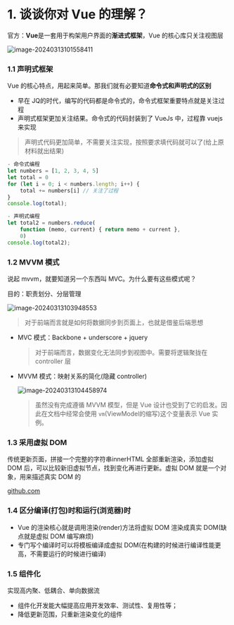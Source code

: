 # 1. 谈谈你对 Vue 的理解？

官方：**Vue**是一套用于构架用户界面的**渐进式框架**，Vue 的核心库只关注视图层

![image-20240313101558411](https://gitee.com/xuchp/typora-pics/raw/master/images/image-20240313101558411.png)

### 1.1 声明式框架

Vue 的核心特点，用起来简单。那我们就有必要知道**命令式和声明式的区别**

- 早在 JQ的时代，编写的代码都是命令式的，命令式框架重要特点就是关注过程
- 声明式框架更加关注结果。命令式的代码封装到了 VueJs 中，过程靠 vuejs 来实现

> 声明式代码更加简单，不需要关注实现，按照要求填代码就可以了(给上原材料就出结果)

```javascript
- 命令式编程
let numbers = [1, 2, 3, 4, 5]
let total = 0
for (let i = 0; i < numbers.length; i++) {
    total += numbers[i] // 关注了过程
}
console.log(total);

- 声明式编程
let total2 = numbers.reduce(
    function (memo, current) { return memo + current },
    0)
console.log(total2);
```

### 1.2 MVVM 模式

说起 mvvm，就要知道另一个东西叫 MVC。为什么要有这些模式呢？

目的：职责划分、分层管理

![image-20240313103948553](https://gitee.com/xuchp/typora-pics/raw/master/images/image-20240313103948553.png)

> 对于前端而言就是如何将数据同步到页面上，也就是借鉴后端思想

- MVC 模式：Backbone + underscore + jquery

  > 对于前端而言，数据变化无法同步到视图中。需要将逻辑聚拢在 controller 层

- MVVM 模式：映射关系的简化(隐藏 controller)

  ![image-20240313104458974](https://gitee.com/xuchp/typora-pics/raw/master/images/image-20240313104458974.png)

  > 虽然没有完成遵循 MVVM 模型，但是 Vue 设计也受到了它的启发。因此在文档中经常会使用 `vm`(ViewModel的缩写)这个变量表示 Vue 实例。

### 1.3 采用虚拟 DOM

传统更新页面，拼接一个完整的字符串innerHTML 全部重新渲染，添加虚拟 DOM 后，可以比较新旧虚拟节点，找到变化再进行更新。虚拟 DOM 就是一个对象，用来描述真实 DOM 的

[github.com](https://github.com/vuejs/vue/blob/main/src/core/vdom/vnode.ts)

### 1.4 区分编译(打包)时和运行(浏览器)时

- Vue 的渲染核心就是调用渲染(render)方法将虚拟 DOM 渲染成真实 DOM(缺点就是虚拟 DOM 编写麻烦)
- 专门写个编译时可以将模板编译成虚拟 DOM(在构建的时候进行编译性能更高，不需要运行的时候进行编译)

### 1.5 组件化

实现高内聚、低耦合、单向数据流

- 组件化开发能大幅提高应用开发效率、测试性、复用性等；
- 降低更新范围，只重新渲染变化的组件
